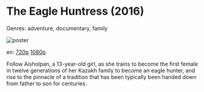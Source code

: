 # The Eagle Huntress (2016)

Genres: adventure, documentary, family

![poster](http://image.tmdb.org/t/p/w500/jx7BGE2hdEvTv84D9N1uzfvzSUK.jpg)

en:
  [720p](magnet:?xt=urn:btih:24363C5F1CD7BD0E45FCD1A3DF1B0B3E0665F1F7&tr=udp://glotorrents.pw:6969/announce&tr=udp://tracker.opentrackr.org:1337/announce&tr=udp://torrent.gresille.org:80/announce&tr=udp://tracker.openbittorrent.com:80&tr=udp://tracker.coppersurfer.tk:6969&tr=udp://tracker.leechers-paradise.org:6969&tr=udp://p4p.arenabg.ch:1337&tr=udp://tracker.internetwarriors.net:1337)
  [1080p](magnet:?xt=urn:btih:C3DADFB22B26C6915962CAD1887417D755786EA2&tr=udp://glotorrents.pw:6969/announce&tr=udp://tracker.opentrackr.org:1337/announce&tr=udp://torrent.gresille.org:80/announce&tr=udp://tracker.openbittorrent.com:80&tr=udp://tracker.coppersurfer.tk:6969&tr=udp://tracker.leechers-paradise.org:6969&tr=udp://p4p.arenabg.ch:1337&tr=udp://tracker.internetwarriors.net:1337)
  


Follow Aisholpan, a 13-year-old girl, as she trains to become the first female in twelve generations of her Kazakh family to become an eagle hunter, and rise to the pinnacle of a tradition that has been typically been handed down from father to son for centuries.